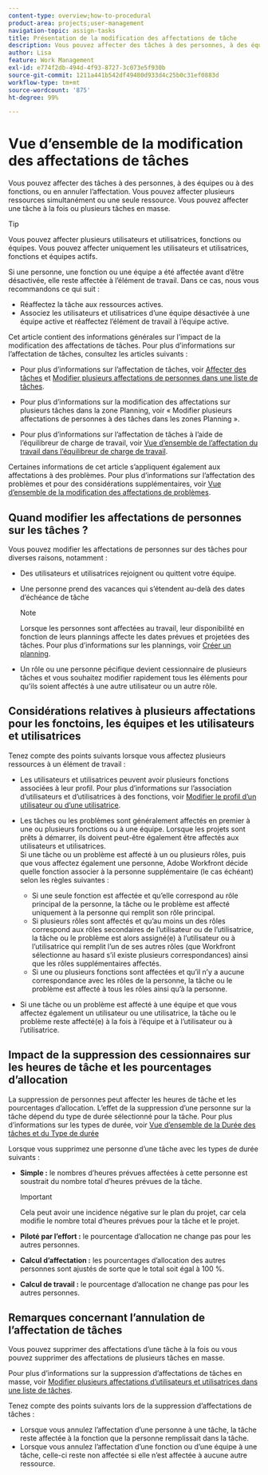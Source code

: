 ```yaml
---
content-type: overview;how-to-procedural
product-area: projects;user-management
navigation-topic: assign-tasks
title: Présentation de la modification des affectations de tâche
description: Vous pouvez affecter des tâches à des personnes, à des équipes ou à des fonctions, ou en annuler l’affectation. Vous pouvez affecter plusieurs ressources simultanément ou une seule ressource. Vous pouvez affecter une tâche à la fois ou plusieurs tâches en masse.
author: Lisa
feature: Work Management
exl-id: e774f2db-494d-4f93-8727-3c073e5f930b
source-git-commit: 1211a441b542df49480d933d4c25b0c31ef0883d
workflow-type: tm+mt
source-wordcount: '875'
ht-degree: 99%

---
```


# Vue d’ensemble de la modification des affectations de tâches

Vous pouvez affecter des tâches à des personnes, à des équipes ou à des fonctions, ou en annuler l’affectation. Vous pouvez affecter plusieurs ressources simultanément ou une seule ressource. Vous pouvez affecter une tâche à la fois ou plusieurs tâches en masse.

>[!TIP]
>
>Vous pouvez affecter plusieurs utilisateurs et utilisatrices, fonctions ou équipes. Vous pouvez affecter uniquement les utilisateurs et utilisatrices, fonctions et équipes actifs.
>
>Si une personne, une fonction ou une équipe a été affectée avant d’être désactivée, elle reste affectée à l’élément de travail. Dans ce cas, nous vous recommandons ce qui suit :
>
>* Réaffectez la tâche aux ressources actives.
>* Associez les utilisateurs et utilisatrices d’une équipe désactivée à une équipe active et réaffectez l’élément de travail à l’équipe active.
>

Cet article contient des informations générales sur l’impact de la modification des affectations de tâches. Pour plus d’informations sur l’affectation de tâches, consultez les articles suivants :

* Pour plus d’informations sur l’affectation de tâches, voir [Affecter des tâches](../../../manage-work/tasks/assign-tasks/assign-tasks.md) et [Modifier plusieurs affectations de personnes dans une liste de tâches](../../../manage-work/tasks/assign-tasks/modify-multiple-assignments-in-task-list.md).

* Pour plus d’informations sur la modification des affectations sur plusieurs tâches dans la zone Planning, voir « Modifier plusieurs affectations de personnes à des tâches dans les zones Planning ».
* Pour plus d’informations sur l’affectation de tâches à l’aide de l’équilibreur de charge de travail, voir [Vue d’ensemble de l’affectation du travail dans l’équilibreur de charge de travail](../../../resource-mgmt/workload-balancer/assign-work-in-workload-balancer.md).

Certaines informations de cet article s’appliquent également aux affectations à des problèmes. Pour plus d’informations sur l’affectation des problèmes et pour des considérations supplémentaires, voir [Vue d’ensemble de la modification des affectations de problèmes](../../../manage-work/issues/manage-issues/modify-issue-assignments-overview.md).

## Quand modifier les affectations de personnes sur les tâches ?

Vous pouvez modifier les affectations de personnes sur des tâches pour diverses raisons, notamment :

* Des utilisateurs et utilisatrices rejoignent ou quittent votre équipe.
* Une personne prend des vacances qui s’étendent au-delà des dates d’échéance de tâche

  >[!NOTE]
  >
  >Lorsque les personnes sont affectées au travail, leur disponibilité en fonction de leurs plannings affecte les dates prévues et projetées des tâches. Pour plus d’informations sur les plannings, voir [Créer un planning](../../../administration-and-setup/set-up-workfront/configure-timesheets-schedules/create-schedules.md).

* Un rôle ou une personne pécifique devient cessionnaire de plusieurs tâches et vous souhaitez modifier rapidement tous les éléments pour qu’ils soient affectés à une autre utilisateur ou un autre rôle.

## Considérations relatives à plusieurs affectations pour les fonctoins, les équipes et les utilisateurs et utilisatrices

Tenez compte des points suivants lorsque vous affectez plusieurs ressources à un élément de travail :

* Les utilisateurs et utilisatrices peuvent avoir plusieurs fonctions associées à leur profil. Pour plus d’informations sur l’association d’utilisateurs et d’utilisatrices à des fonctions, voir [Modifier le profil d’un utilisateur ou d’une utilisatrice](../../../administration-and-setup/add-users/create-and-manage-users/edit-a-users-profile.md).

* Les tâches ou les problèmes sont généralement affectés en premier à une ou plusieurs fonctions ou à une équipe. Lorsque les projets sont prêts à démarrer, ils doivent peut-être également être affectés aux utilisateurs et utilisatrices.\
  Si une tâche ou un problème est affecté à un ou plusieurs rôles, puis que vous affectez également une personne, Adobe Workfront décide quelle fonction associer à la personne supplémentaire (le cas échéant) selon les règles suivantes :

   * Si une seule fonction est affectée et qu’elle correspond au rôle principal de la personne, la tâche ou le problème est affecté uniquement à la personne qui remplit son rôle principal.
   * Si plusieurs rôles sont affectés et qu’au moins un des rôles correspond aux rôles secondaires de l’utilisateur ou de l’utilisatrice, la tâche ou le problème est alors assigné(e) à l’utilisateur ou à l’utilisatrice qui remplit l’un de ses autres rôles (que Workfront sélectionne au hasard s’il existe plusieurs correspondances) ainsi que les rôles supplémentaires affectés.
   * Si une ou plusieurs fonctions sont affectées et qu’il n’y a aucune correspondance avec les rôles de la personne, la tâche ou le problème est affecté à tous les rôles ainsi qu’à la personne.

* Si une tâche ou un problème est affecté à une équipe et que vous affectez également un utilisateur ou une utilisatrice, la tâche ou le problème reste affecté(e) à la fois à l’équipe et à l’utilisateur ou à l’utilisatrice.

## Impact de la suppression des cessionnaires sur les heures de tâche et les pourcentages d’allocation

La suppression de personnes peut affecter les heures de tâche et les pourcentages d’allocation. L’effet de la suppression d’une personne sur la tâche dépend du type de durée sélectionné pour la tâche. Pour plus d’informations sur les types de durée, voir [Vue d’ensemble de la Durée des tâches et du Type de durée ](../../../manage-work/tasks/taskdurtn/task-duration-and-duration-type.md)

Lorsque vous supprimez une personne d’une tâche avec les types de durée suivants :

* **Simple :** le nombres d’heures prévues affectées à cette personne est soustrait du nombre total d’heures prévues de la tâche.

  >[!IMPORTANT]
  >
  >Cela peut avoir une incidence négative sur le plan du projet, car cela modifie le nombre total d’heures prévues pour la tâche et le projet.

* **Piloté par l’effort :** le pourcentage d’allocation ne change pas pour les autres personnes.
* **Calcul d’affectation :** les pourcentages d’allocation des autres personnes sont ajustés de sorte que le total soit égal à 100 %.
* **Calcul de travail :** le pourcentage d’allocation ne change pas pour les autres personnes.

## Remarques concernant l’annulation de l’affectation de tâches

Vous pouvez supprimer des affectations d’une tâche à la fois ou vous pouvez supprimer des affectations de plusieurs tâches en masse.

Pour plus d’informations sur la suppression d’affectations de tâches en masse, voir [Modifier plusieurs affectations d’utilisateurs et utilisatrices dans une liste de tâches](../../../manage-work/tasks/assign-tasks/modify-multiple-assignments-in-task-list.md).

Tenez compte des points suivants lors de la suppression d’affectations de tâches :

* Lorsque vous annulez l’affectation d’une personne à une tâche, la tâche reste affectée à la fonction que la personne remplissait dans la tâche.
* Lorsque vous annulez l’affectation d’une fonction ou d’une équipe à une tâche, celle-ci reste non affectée si elle n’est affectée à aucune autre ressource.
